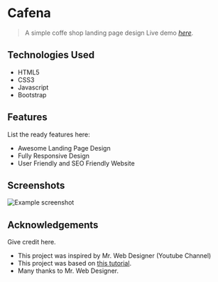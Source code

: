 # Cafena
> A simple coffe shop landing page design
> Live demo [_here_]([https://www.example.com](https://sajib-hossan1.github.io/coffee-shop/)).

## Technologies Used
- HTML5
- CSS3
- Javascript
- Bootstrap


## Features
List the ready features here:
- Awesome Landing Page Design
- Fully Responsive Design
- User Friendly and SEO Friendly Website


## Screenshots
![Example screenshot](https://ibb.co/L0hW073)


## Acknowledgements
Give credit here.
- This project was inspired by Mr. Web Designer (Youtube Channel)
- This project was based on [this tutorial](https://www.youtube.com/watch?v=TVFu4-Kd4oM&t=1138s).
- Many thanks to Mr. Web Designer.
